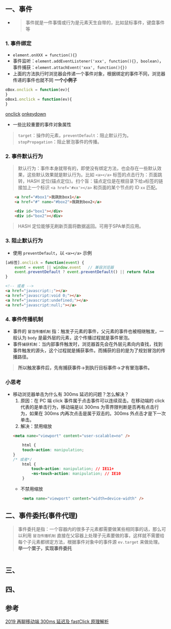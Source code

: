 ## 一、事件
* > 事件就是一件事情或行为是元素天生自带的，比如鼠标事件，键盘事件等
### 1. 事件绑定
* `element.onXXX = function(){}`
* 事件监听：`element.addEventListener('xxx', function(){}, boolean)`，事件捕获：`element.attachEvent('xxx', function(){})`
* 上面的方法执行时浏览器会传递一个事件对象，根据绑定的事件不同，浏览器传递的事件也就不同
__一个小例子__
``` js
oBox.onclick = function(ev){
}
oBox1.onclick = function(ev){
}
```
[onclick](./img/onclick.jpg)
[onkeydown](./img/onkeydowm.jpg)
* 一些比较重要的事件对象属性
> `target`：操作的元素，`preventDefault`：阻止默认行为。`stopPropagation`：阻止冒泡事件的传播。

### 2. 事件默认行为
> 默认行为：事件本身就带有的，即使没有绑定方法，也会存在一些默认效果，这些默认效果就是默认行为。比如 `<a></a>` 标签的点击行为：页面跳转，HASH 定位(锚点定位)。扫个盲：锚点定位是在根目录下给`a`标签的链接加上一个标识 `<a href='#xx'></a>` 和页面的某个节点的 ID `xx` 匹配。
``` html
	<a href="#box1">我跳到box1</a>
	<a href="#" name="#box2">我跳到box2</a>

	<div id="box1"></div>
	<div id="box2"></div>
```
> HASH 定位能够无刷新页面将数据返回。可用于SPA单页应用。

### 3. 阻止默认行为
* 使用 `preventDefault`，以 `<a></a>` 示例
``` js
[a标签].onclick = function(event) {
    event = event || window.event   // 兼容浏览器
    event.preventDefault ? event.preventDefault() || return false
}
```
``` html
<!-- 或者 -->
<a href="javascript:;"></a>
<a href="javascript:void 0;"></a>
<a href="javascript:undefined;"></a>
<a href="javascript:null;"></a>
```
### 4. 事件传播机制
* 事件的 `冒泡传播机制` 指：触发子元素的事件，父元素的事件也被相继触发，一般认为 `body` 是最外层的元素，这个传播过程就是事件冒泡。
* 事件`捕获机制`：当内部事件触发时，浏览器首先会在外层元素向内查找，找到事件触发的源头，这个过程就是捕获事件。而捕获的目的是为了规划冒泡的传播路径。
> __所以触发事件后，先有捕获事件->到执行目标事件->才有冒泡事件。__


### 小思考
* 移动浏览器单击为什么有 300ms 延迟的问题？怎么解决？
  1. 原因：在 PC 端 click 事件属于点击事件可以连续双击。在移动端的 click 代表的是单击行为，移动端是以 300ms 为零界限判断是否再有点击行为，如果在 300ms 内再次点击是属于双击的。300ms 外点击才是下一次单击。
  2. 解决：禁用缩放
    ``` html
    <meta name="viewport" content="user-scalable=no" />
    ```
    ``` css
        html {
        touch-action: manipulation;
    }
    /* 或者*/
        html {
            touch-action: manipulation; // IE11+
            -ms-touch-action: manipulation; // IE10
        }
    ```
    - 不禁用缩放
    ``` html
        <meta name="viewport" content="width=device-width" />
    ```

## 二、事件委托(事件代理)
>事件委托是指：一个容器内的很多子元素都需要做某些相同事的话，那么可以利用 `冒泡传播机制` 直接在父容器上处理子元素要做的事，这样就不需要给每个子元素都绑定方法，根据事件对象中的事件源 `ev.target` 来做处理。
__举一个栗子，实现事件委托__
``` js

```



## 三、

## 四、


















## 参考

[2019 再聊移动端 300ms 延迟及 fastClick 原理解析](https://segmentfault.com/a/1190000019281808)


